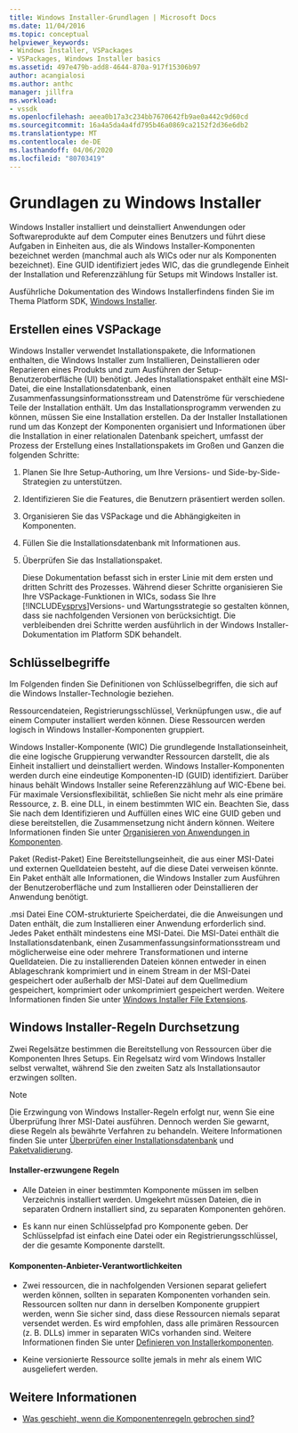 ```yaml
---
title: Windows Installer-Grundlagen | Microsoft Docs
ms.date: 11/04/2016
ms.topic: conceptual
helpviewer_keywords:
- Windows Installer, VSPackages
- VSPackages, Windows Installer basics
ms.assetid: 497e479b-add8-4644-870a-917f15306b97
author: acangialosi
ms.author: anthc
manager: jillfra
ms.workload:
- vssdk
ms.openlocfilehash: aeea0b17a3c234bb7670642fb9ae0a442c9d60cd
ms.sourcegitcommit: 16a4a5da4a4fd795b46a0869ca2152f2d36e6db2
ms.translationtype: MT
ms.contentlocale: de-DE
ms.lasthandoff: 04/06/2020
ms.locfileid: "80703419"
---
```

# <a name="windows-installer-basics"></a>Grundlagen zu Windows Installer
Windows Installer installiert und deinstalliert Anwendungen oder Softwareprodukte auf dem Computer eines Benutzers und führt diese Aufgaben in Einheiten aus, die als Windows Installer-Komponenten bezeichnet werden (manchmal auch als WICs oder nur als Komponenten bezeichnet). Eine GUID identifiziert jedes WIC, das die grundlegende Einheit der Installation und Referenzzählung für Setups mit Windows Installer ist.

 Ausführliche Dokumentation des Windows Installerfindens finden Sie im Thema Platform SDK, [Windows Installer](/previous-versions/2kt85ked(v=vs.120)).

## <a name="authoring-a-vspackage"></a>Erstellen eines VSPackage
 Windows Installer verwendet Installationspakete, die Informationen enthalten, die Windows Installer zum Installieren, Deinstallieren oder Reparieren eines Produkts und zum Ausführen der Setup-Benutzeroberfläche (UI) benötigt. Jedes Installationspaket enthält eine MSI-Datei, die eine Installationsdatenbank, einen Zusammenfassungsinformationsstream und Datenströme für verschiedene Teile der Installation enthält. Um das Installationsprogramm verwenden zu können, müssen Sie eine Installation erstellen. Da der Installer Installationen rund um das Konzept der Komponenten organisiert und Informationen über die Installation in einer relationalen Datenbank speichert, umfasst der Prozess der Erstellung eines Installationspakets im Großen und Ganzen die folgenden Schritte:

1. Planen Sie Ihre Setup-Authoring, um Ihre Versions- und Side-by-Side-Strategien zu unterstützen.

2. Identifizieren Sie die Features, die Benutzern präsentiert werden sollen.

3. Organisieren Sie das VSPackage und die Abhängigkeiten in Komponenten.

4. Füllen Sie die Installationsdatenbank mit Informationen aus.

5. Überprüfen Sie das Installationspaket.

   Diese Dokumentation befasst sich in erster Linie mit dem ersten und dritten Schritt des Prozesses. Während dieser Schritte organisieren Sie Ihre VSPackage-Funktionen in WICs, sodass Sie Ihre [!INCLUDE[vsprvs](../../code-quality/includes/vsprvs_md.md)]Versions- und Wartungsstrategie so gestalten können, dass sie nachfolgenden Versionen von berücksichtigt. Die verbleibenden drei Schritte werden ausführlich in der Windows Installer-Dokumentation im Platform SDK behandelt.

## <a name="key-terms"></a>Schlüsselbegriffe
 Im Folgenden finden Sie Definitionen von Schlüsselbegriffen, die sich auf die Windows Installer-Technologie beziehen.

 Ressourcendateien, Registrierungsschlüssel, Verknüpfungen usw., die auf einem Computer installiert werden können. Diese Ressourcen werden logisch in Windows Installer-Komponenten gruppiert.

 Windows Installer-Komponente (WIC) Die grundlegende Installationseinheit, die eine logische Gruppierung verwandter Ressourcen darstellt, die als Einheit installiert und deinstalliert werden. Windows Installer-Komponenten werden durch eine eindeutige Komponenten-ID (GUID) identifiziert. Darüber hinaus behält Windows Installer seine Referenzzählung auf WIC-Ebene bei. Für maximale Versionsflexibilität, schließen Sie nicht mehr als eine primäre Ressource, z. B. eine DLL, in einem bestimmten WIC ein. Beachten Sie, dass Sie nach dem Identifizieren und Auffüllen eines WIC eine GUID geben und diese bereitstellen, die Zusammensetzung nicht ändern können. Weitere Informationen finden Sie unter [Organisieren von Anwendungen in Komponenten](/windows/desktop/Msi/organizing-applications-into-components).

 Paket (Redist-Paket) Eine Bereitstellungseinheit, die aus einer MSI-Datei und externen Quelldateien besteht, auf die diese Datei verweisen könnte. Ein Paket enthält alle Informationen, die Windows Installer zum Ausführen der Benutzeroberfläche und zum Installieren oder Deinstallieren der Anwendung benötigt.

 .msi Datei Eine COM-strukturierte Speicherdatei, die die Anweisungen und Daten enthält, die zum Installieren einer Anwendung erforderlich sind. Jedes Paket enthält mindestens eine MSI-Datei. Die MSI-Datei enthält die Installationsdatenbank, einen Zusammenfassungsinformationsstream und möglicherweise eine oder mehrere Transformationen und interne Quelldateien. Die zu installierenden Dateien können entweder in einen Ablageschrank komprimiert und in einem Stream in der MSI-Datei gespeichert oder außerhalb der MSI-Datei auf dem Quellmedium gespeichert, komprimiert oder unkomprimiert gespeichert werden. Weitere Informationen finden Sie unter [Windows Installer File Extensions](/windows/desktop/Msi/windows-installer-file-extensions).

## <a name="windows-installer-rules-enforcement"></a>Windows Installer-Regeln Durchsetzung
 Zwei Regelsätze bestimmen die Bereitstellung von Ressourcen über die Komponenten Ihres Setups. Ein Regelsatz wird vom Windows Installer selbst verwaltet, während Sie den zweiten Satz als Installationsautor erzwingen sollten.

> [!NOTE]
> Die Erzwingung von Windows Installer-Regeln erfolgt nur, wenn Sie eine Überprüfung Ihrer MSI-Datei ausführen. Dennoch werden Sie gewarnt, diese Regeln als bewährte Verfahren zu behandeln. Weitere Informationen finden Sie unter [Überprüfen einer Installationsdatenbank](/windows/desktop/Msi/validating-an-installation-database) und [Paketvalidierung](/windows/desktop/Msi/package-validation).

#### <a name="installer-enforced-rules"></a>Installer-erzwungene Regeln

- Alle Dateien in einer bestimmten Komponente müssen im selben Verzeichnis installiert werden. Umgekehrt müssen Dateien, die in separaten Ordnern installiert sind, zu separaten Komponenten gehören.

- Es kann nur einen Schlüsselpfad pro Komponente geben. Der Schlüsselpfad ist einfach eine Datei oder ein Registrierungsschlüssel, der die gesamte Komponente darstellt.

#### <a name="component-provider-responsibilities"></a>Komponenten-Anbieter-Verantwortlichkeiten

- Zwei ressourcen, die in nachfolgenden Versionen separat geliefert werden können, sollten in separaten Komponenten vorhanden sein. Ressourcen sollten nur dann in derselben Komponente gruppiert werden, wenn Sie sicher sind, dass diese Ressourcen niemals separat versendet werden. Es wird empfohlen, dass alle primären Ressourcen (z. B. DLLs) immer in separaten WICs vorhanden sind. Weitere Informationen finden Sie unter [Definieren von Installerkomponenten](/windows/desktop/Msi/defining-installer-components).

- Keine versionierte Ressource sollte jemals in mehr als einem WIC ausgeliefert werden.

## <a name="see-also"></a>Weitere Informationen
- [Was geschieht, wenn die Komponentenregeln gebrochen sind?](/windows/desktop/Msi/what-happens-if-the-component-rules-are-broken)
